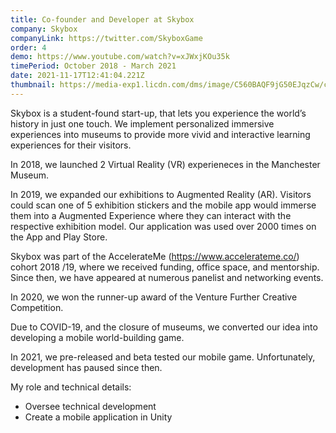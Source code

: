 ```yaml
---
title: Co-founder and Developer at Skybox
company: Skybox
companyLink: https://twitter.com/SkyboxGame
order: 4
demo: https://www.youtube.com/watch?v=xJWxjKOu35k
timePeriod: October 2018 - March 2021
date: 2021-11-17T12:41:04.221Z
thumbnail: https://media-exp1.licdn.com/dms/image/C560BAQF9jG50EJqzCw/company-logo_200_200/0/1523301317844?e=1645056000&v=beta&t=-yinV7W-CsiT7JADNwyGhya4pCR8fU7Uyf997rSC5yY
---
```

Skybox is a student-found start-up, that lets you experience the world’s history in just one touch. We implement personalized immersive experiences into museums to provide more vivid and interactive learning experiences for their visitors. 

In 2018, we launched 2 Virtual Reality (VR) experieneces in the Manchester Museum.

In 2019, we expanded our exhibitions to Augmented Reality (AR). Visitors could scan one of 5 exhibition stickers and the mobile app would immerse them into a Augmented Experience where they can interact with the respective exhibition model. Our application was used over 2000 times on the App and Play Store.

Skybox was part of the AccelerateMe (<https://www.accelerateme.co/>) cohort 2018 /19, where we received funding, office space, and mentorship. Since then, we have appeared at numerous panelist and networking events.

In 2020, we won the runner-up award of the Venture Further Creative Competition. 

Due to COVID-19, and the closure of museums, we converted our idea into developing a mobile world-building game.

In 2021, we pre-released and beta tested our mobile game. Unfortunately, development has paused since then.

My role and technical details:

* Oversee technical development
* Create a mobile application in Unity